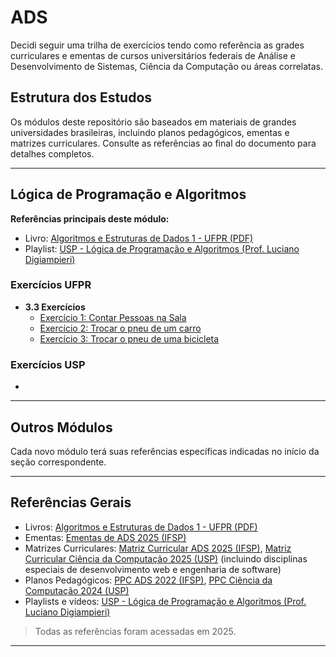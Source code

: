 # ADS

Decidi seguir uma trilha de exercícios tendo como referência as grades curriculares e ementas de cursos universitários federais de Análise e Desenvolvimento de Sistemas, Ciência da Computação ou áreas correlatas.

## Estrutura dos Estudos

Os módulos deste repositório são baseados em materiais de grandes universidades brasileiras, incluindo planos pedagógicos, ementas e matrizes curriculares. Consulte as referências ao final do documento para detalhes completos.

---

## Lógica de Programação e Algoritmos

**Referências principais deste módulo:**
- Livro: [Algoritmos e Estruturas de Dados 1 - UFPR (PDF)](REFERÊNCIAS/ALGORITMOS%20E%20ESTRUTURAS%20DE%20DADOS%201%20-%20UFPR.pdf)
- Playlist: [USP - Lógica de Programação e Algoritmos (Prof. Luciano Digiampieri)](https://www.youtube.com/playlist?list=PL_JAaU8k6DQWsh1mt8vwpP8YsH6Xhgq2N)

### Exercícios UFPR

- **3.3 Exercícios**
  - [Exercício 1: Contar Pessoas na Sala](LÓGICA%20DE%20PROGRAMAÇÃO%20E%20ALGORITMOS/exercicios_UFPR/3_3_exercicios/exercicio1/contar_pessoas.md)
  - [Exercício 2: Trocar o pneu de um carro](LÓGICA%20DE%20PROGRAMAÇÃO%20E%20ALGORITMOS/exercicios_UFPR/3_3_exercicios/exercicio2/trocar_pneu_carro.md)
  - [Exercício 3: Trocar o pneu de uma bicicleta](LÓGICA%20DE%20PROGRAMAÇÃO%20E%20ALGORITMOS/exercicios_UFPR/3_3_exercicios/exercicio3/trocar_pneu_bicicleta.md)

### Exercícios USP

- 

---

## Outros Módulos

Cada novo módulo terá suas referências específicas indicadas no início da seção correspondente.

---

## Referências Gerais

- Livros: [Algoritmos e Estruturas de Dados 1 - UFPR (PDF)](REFERÊNCIAS/ALGORITMOS%20E%20ESTRUTURAS%20DE%20DADOS%201%20-%20UFPR.pdf)
- Ementas: [Ementas de ADS 2025 (IFSP)](REFERÊNCIAS/EMENTAS%20DISCIPLINAS%20ADS%202025%20%28IFSP%29.pdf)
- Matrizes Curriculares: [Matriz Curricular ADS 2025 (IFSP)](REFERÊNCIAS/MATRIS%20CURRICULAR%20ADS%202025%20%28IFSP%29.pdf), [Matriz Curricular Ciência da Computação 2025 (USP)](https://uspdigital.usp.br/jupiterweb/listarGradeCurricular?codcg=55&codcur=55041&codhab=0&tipo=N) (incluindo disciplinas especiais de desenvolvimento web e engenharia de software)
- Planos Pedagógicos: [PPC ADS 2022 (IFSP)](REFERÊNCIAS/PLANO%20PEDAGOGICO%20CURRICULAR%20ADS%202022%20%28IFSP%29.pdf), [PPC Ciência da Computação 2024 (USP)](https://web.icmc.usp.br/SVGRAD/ppp/PPC%202024-2%20-%20BCC_%20ok.pdf)
- Playlists e vídeos: [USP - Lógica de Programação e Algoritmos (Prof. Luciano Digiampieri)](https://www.youtube.com/playlist?list=PL_JAaU8k6DQWsh1mt8vwpP8YsH6Xhgq2N)

> Todas as referências foram acessadas em 2025.

---
